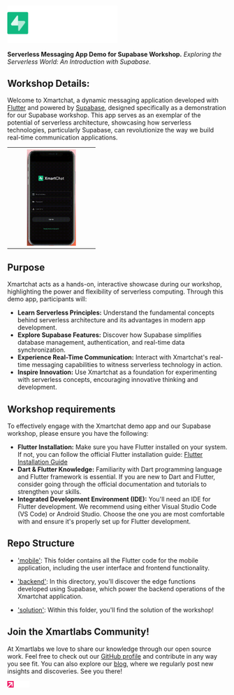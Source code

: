 <img src="assets/splash_logo.png" width=50%/>

**Serverless Messaging App Demo for Supabase Workshop.**
*Exploring the Serverless World: An Introduction with Supabase.*

## Workshop Details:

Welcome to Xmartchat, a dynamic messaging application developed with [Flutter](https://flutter.dev/) and powered by [Supabase](https://supabase.com), designed specifically as a demonstration for our Supabase workshop.
This app serves as an exemplar of the potential of serverless architecture, showcasing how serverless technologies, particularly Supabase, can revolutionize the way we build real-time communication applications.

<table align="center" style="width: 40%; text-align: center;"> 
    <th>
        <img width="60%" margin="10px" src="assets/video_readme.gif">
    </th>
</table>

## Purpose
Xmartchat acts as a hands-on, interactive showcase during our workshop, highlighting the power and flexibility of serverless computing.
Through this demo app, participants will:
- **Learn Serverless Principles:** Understand the fundamental concepts behind serverless architecture and its advantages in modern app development.
- **Explore Supabase Features:** Discover how Supabase simplifies database management, authentication, and real-time data synchronization.
- **Experience Real-Time Communication:** Interact with Xmartchat's real-time messaging capabilities to witness serverless technology in action.
- **Inspire Innovation:** Use Xmartchat as a foundation for experimenting with serverless concepts, encouraging innovative thinking and development.

## Workshop requirements

To effectively engage with the Xmartchat demo app and our Supabase workshop, please ensure you have the following:
- **Flutter Installation:** Make sure you have Flutter installed on your system. If not, you can follow the official Flutter installation guide: [Flutter Installation Guide](https://flutter.dev/docs/get-started/install)
- **Dart & Flutter Knowledge:** Familiarity with Dart programming language and Flutter framework is essential. If you are new to Dart and Flutter, consider going through the official documentation and tutorials to strengthen your skills.
- **Integrated Development Environment (IDE):** You'll need an IDE for Flutter development. We recommend using either Visual Studio Code (VS Code) or Android Studio. Choose the one you are most comfortable with and ensure it's properly set up for Flutter development.

## Repo Structure

- ['mobile'](./mobile/): This folder contains all the Flutter code for the mobile application, including the user interface and frontend functionality.

- ['backend'](./backend/): In this directory, you'll discover the edge functions developed using Supabase, which power the backend operations of the Xmartchat application.

- ['solution'](./solution/): Within this folder, you'll find the solution of the workshop!

## Join the Xmartlabs Community!
At Xmartlabs we love to share our knowledge through our open source work. Feel free to check out our [GitHub profile](https://github.com/xmartlabs) and contribute in any way you see fit. You can also explore our [blog](https://blog.xmartlabs.com/), where we regularly post new insights and discoveries. See you there!


<th>
    <img width="10%" margin="10px" src="assets/logo_xmartlabs.png">
</th>
